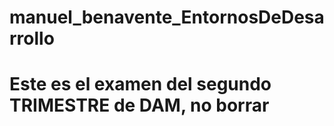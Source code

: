 ﻿# manuel_benavente_EntornosDeDesarrollo
# Este es el examen del segundo TRIMESTRE de DAM, no borrar
